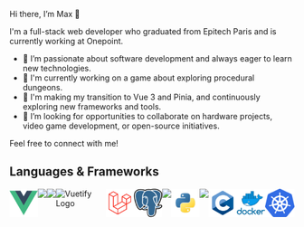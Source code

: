 Hi there, I’m Max 👋

I'm a full-stack web developer who graduated from Epitech Paris and is currently working at Onepoint.

- 👀 I’m passionate about software development and always eager to learn new technologies.
- 🚀 I'm currently working on a game about exploring procedural dungeons.
- 🌱 I'm making my transition to Vue 3 and Pinia, and continuously exploring new frameworks and tools.
- 🤝 I’m looking for opportunities to collaborate on hardware projects, video game development, or open-source initiatives.

Feel free to connect with me!

## Languages & Frameworks

<div style="display: flex">
  <img src="https://raw.githubusercontent.com/github/explore/80688e429a7d4ef2fca1e82350fe8e3517d3494d/topics/vue/vue.png" height="50"/>
  <img src="https://seeklogo.com/images/V/vuex-logo-8383C0CED5-seeklogo.com.png" height="50"/>
  <img src="https://pinia.vuejs.org/logo.svg" height="50"/>
  <img alt="Vuetify Logo" height="50" src="https://cdn.vuetifyjs.com/images/logos/logo.svg">
  <img src="https://raw.githubusercontent.com/github/explore/56a826d05cf762b2b50ecbe7d492a839b04f3fbf/topics/laravel/laravel.png" height="50"/>
  <img src="https://raw.githubusercontent.com/github/explore/80688e429a7d4ef2fca1e82350fe8e3517d3494d/topics/postgresql/postgresql.png" height="50"/>
  <img src="https://avatars.githubusercontent.com/u/6318500?s=48&v=4" height="50"/>
  <img src="https://raw.githubusercontent.com/github/explore/80688e429a7d4ef2fca1e82350fe8e3517d3494d/topics/python/python.png" height="50"/>
  <img src="https://avatars.githubusercontent.com/u/156354296?s=48&v=4" height="50">
  <img src="https://raw.githubusercontent.com/github/explore/f3e22f0dca2be955676bc70d6214b95b13354ee8/topics/c/c.png" height="50"/>
  <img src="https://raw.githubusercontent.com/github/explore/80688e429a7d4ef2fca1e82350fe8e3517d3494d/topics/docker/docker.png" height="50"/>
  <img src="https://github.com/kubernetes/kubernetes/raw/master/logo/logo.png" height="50">
</div>
<!---
Maxime-Drelon/Maxime-Drelon is a ✨ special ✨ repository because its `README.md` (this file) appears on your GitHub profile.
You can click the Preview link to take a look at your changes.
--->
